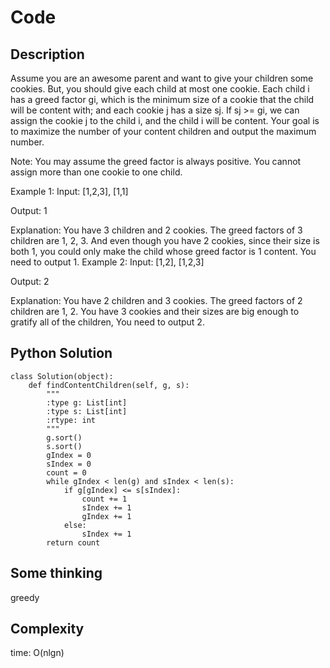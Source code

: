 # Code

## Description

Assume you are an awesome parent and want to give your children some cookies. But, you should give each child at most one cookie. Each child i has a greed factor gi, which is the minimum size of a cookie that the child will be content with; and each cookie j has a size sj. If sj >= gi, we can assign the cookie j to the child i, and the child i will be content. Your goal is to maximize the number of your content children and output the maximum number.

Note:
You may assume the greed factor is always positive.
You cannot assign more than one cookie to one child.

Example 1:
Input: [1,2,3], [1,1]

Output: 1

Explanation: You have 3 children and 2 cookies. The greed factors of 3 children are 1, 2, 3.
And even though you have 2 cookies, since their size is both 1, you could only make the child whose greed factor is 1 content.
You need to output 1.
Example 2:
Input: [1,2], [1,2,3]

Output: 2

Explanation: You have 2 children and 3 cookies. The greed factors of 2 children are 1, 2.
You have 3 cookies and their sizes are big enough to gratify all of the children,
You need to output 2.

## Python Solution
```
class Solution(object):
    def findContentChildren(self, g, s):
        """
        :type g: List[int]
        :type s: List[int]
        :rtype: int
        """
        g.sort()
        s.sort()
        gIndex = 0
        sIndex = 0
        count = 0
        while gIndex < len(g) and sIndex < len(s):
            if g[gIndex] <= s[sIndex]:
                count += 1
                sIndex += 1
                gIndex += 1
            else:
                sIndex += 1
        return count
```
## Some thinking

greedy

## Complexity

time: O(nlgn)
